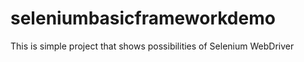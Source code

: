 # seleniumbasicframeworkdemo


This is simple project that shows possibilities of Selenium WebDriver
